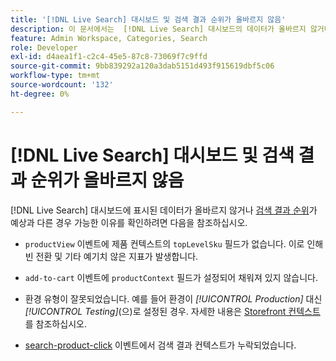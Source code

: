 ```yaml
---
title: '[!DNL Live Search] 대시보드 및 검색 결과 순위가 올바르지 않음'
description: 이 문서에서는  [!DNL Live Search] 대시보드의 데이터가 올바르지 않거나 검색 결과의 순위가 예상과 다른 경우 문제 해결 정보를 제공합니다.
feature: Admin Workspace, Categories, Search
role: Developer
exl-id: d4aea1f1-c2c4-45e5-87c8-73069f7c9ffd
source-git-commit: 9bb839292a120a3dab5151d493f915619dbf5c06
workflow-type: tm+mt
source-wordcount: '132'
ht-degree: 0%

---
```


# [!DNL Live Search] 대시보드 및 검색 결과 순위가 올바르지 않음

[!DNL Live Search] 대시보드에 표시된 데이터가 올바르지 않거나 [검색 결과 순위](https://experienceleague.adobe.com/ko/docs/commerce-merchant-services/live-search/live-search-admin/category-merch#ranking-strategies)가 예상과 다른 경우 가능한 이유를 확인하려면 다음을 참조하십시오.

* `productView` 이벤트에 제품 컨텍스트의 `topLevelSku` 필드가 없습니다. 이로 인해 빈 전환 및 기타 예기치 않은 지표가 발생합니다.

* `add-to-cart` 이벤트에 `productContext` 필드가 설정되어 채워져 있지 않습니다.

* 환경 유형이 잘못되었습니다. 예를 들어 환경이 *[!UICONTROL Production]* 대신 *[!UICONTROL Testing]*(으)로 설정된 경우. 자세한 내용은 [Storefront 컨텍스트](https://github.com/adobe/commerce-events/blob/main/examples/events/example-contexts/mock-storefront-context.md)를 참조하십시오.

* [search-product-click](https://github.com/adobe/commerce-events/blob/main/examples/events/search-product-click.md) 이벤트에서 검색 결과 컨텍스트가 누락되었습니다.
